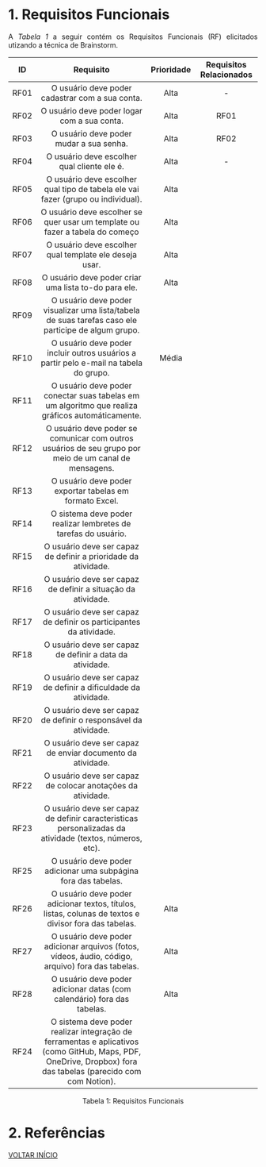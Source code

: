 # 1. Requisitos Funcionais

<p align="justify">A <i>Tabela 1</i> a seguir contém os Requisitos Funcionais (RF) elicitados utizando a técnica de Brainstorm.</p>

| ID   |                                 Requisito                                                                                                                               | Prioridade      | Requisitos Relacionados |
| :--: | :-----------------------------------------------------------------------:                                                                                               | :--------:      | :---------: |
| RF01 |              O usuário deve poder cadastrar com a sua conta.                                                                                                            |    Alta         |      -      |
| RF02 |                O usuário deve poder logar com a sua conta.                                                                                                              |     Alta        |     RF01    |
| RF03 |                  O usuário deve poder mudar a sua senha.                                                                                                                |     Alta        |     RF02    |
| RF04 |                O usuário deve escolher qual cliente ele é.                                                                                                              |     Alta        |      -      |
| RF05 |       O usuário deve escolher qual tipo de tabela ele vai fazer (grupo ou individual).                                                                                  |      Alta       |             |
| RF06 |       O usuário deve escolher se quer usar um template ou fazer a tabela do começo                                                                                      |      Alta       |             |
| RF07 |       O usuário deve escolher qual template ele deseja usar.                                                                                                            |      Alta       |             |
| RF08 |       O usuário deve poder criar uma lista to-do para ele.                                                                                                              |     Alta        |             |
| RF09 |       O usuário deve poder visualizar uma lista/tabela de suas tarefas caso ele participe de algum grupo.                                                               |                 |             |
| RF10 |       O usuário deve poder incluir outros usuários a partir pelo e-mail na tabela do grupo.                                                                             |    Média        |             |
| RF11 |       O usuário deve poder conectar suas tabelas em um algoritmo que realiza gráficos automáticamente.                                                                  |                 |             |
| RF12 |       O usuário deve poder se comunicar com outros usuários de seu grupo por meio de um canal de mensagens.                                                             |                 |             |
| RF13 |       O usuário deve poder exportar tabelas em formato Excel.                                                                                                           |                 |             |
| RF14 |       O sistema deve poder realizar lembretes de tarefas do usuário.                                                                                                    |                 |             |
| RF15 |       O usuário deve ser capaz de definir a prioridade da atividade.                                                                                                    |                 |             |
| RF16 |       O usuário deve ser capaz de definir a situação da atividade.                                                                                                      |                 |             |
| RF17 |       O usuário deve ser capaz de definir os participantes da atividade.                                                                                                |                 |             |
| RF18 |       O usuário deve ser capaz de definir a data da atividade.                                                                                                          |                 |             |
| RF19 |       O usuário deve ser capaz de definir a dificuldade da atividade.                                                                                                   |                 |             |
| RF20 |       O usuário deve ser capaz de definir o responsável da atividade.                                                                                                   |                 |             |
| RF21 |       O usuário deve ser capaz de enviar documento da atividade.                                                                                                        |                 |             |
| RF22 |       O usuário deve ser capaz de colocar anotações da atividade.                                                                                                       |                 |             |
| RF23 |       O usuário deve ser capaz de definir caracteristicas personalizadas da atividade (textos, números, etc).                                                           |                 |             |
| RF25 |       O usuário deve poder adicionar uma subpágina fora das tabelas.                                                                                                    |                 |             |
| RF26 |       O usuário deve poder adicionar textos, títulos, listas, colunas de textos e divisor fora das tabelas.                                                             |     Alta        |             |
| RF27 |       O usuário deve poder adicionar arquivos (fotos, vídeos, áudio, código, arquivo) fora das tabelas.                                                                 |     Alta        |             |
| RF28 |       O usuário deve poder adicionar datas (com calendário) fora das tabelas.                                                                                           |     Alta        |             |
| RF24 |       O sistema deve poder realizar integração de ferramentas e aplicativos (como GitHub, Maps, PDF, OneDrive, Dropbox) fora das tabelas (parecido com com Notion).     |                 |             |


<div style="text-align: center">
<p>Tabela 1: Requisitos Funcionais</p>
</div>

# 2. Referências


<a href="../README.md">VOLTAR INÍCIO</a>
